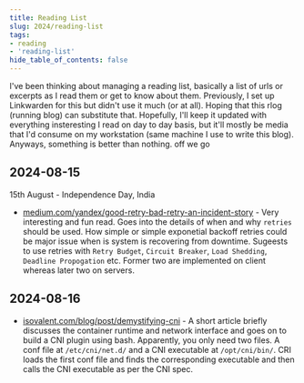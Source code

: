 ```yaml
---
title: Reading List
slug: 2024/reading-list
tags:
- reading
- 'reading-list'
hide_table_of_contents: false
---
```

I've been thinking about managing a reading list, basically a list of urls or excerpts as I read them or get to know about them. Previously, I set up Linkwarden<!-- truncate --> for this but didn't use it much (or at all). Hoping that this rlog (running blog) can substitute that. Hopefully, I'll keep it updated with everything insteresting I read on day to day basis, but it'll mostly be media that I'd consume on my workstation (same machine I use to write this blog). Anyways, something is better than nothing. off we go

## 2024-08-15
15th August - Independence Day, India
- [medium.com/yandex/good-retry-bad-retry-an-incident-story](https://medium.com/yandex/good-retry-bad-retry-an-incident-story-648072d3cee6) - Very interesting and fun read. Goes into the details of when and why `retries` should be used. How simple or simple exponetial backoff retries could be major issue when is system is recovering from downtime. Sugeests to use retries with `Retry Budget`, `Circuit Breaker`, `Load Shedding`, `Deadline Propogation` etc. Former two are implemented on client whereas later two on servers.

## 2024-08-16
- [isovalent.com/blog/post/demystifying-cni](https://isovalent.com/blog/post/demystifying-cni) - A short article briefly discusses the container runtime and network interface and goes on to build a CNI plugin using bash. Apparently, you only need two files. A conf file at `/etc/cni/net.d/` and a CNI executable at `/opt/cni/bin/`. CRI loads the first conf file and finds the corresponding executable and then calls the CNI executable as per the CNI spec.
